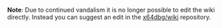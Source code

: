 **Note**: Due to continued vandalism it is no longer possible to edit the wiki directly. Instead you can suggest an edit in the [x64dbg/wiki](https://github.com/x64dbg/wiki) repository.